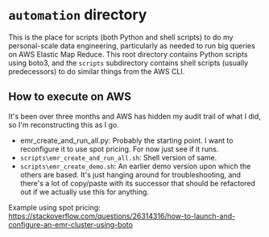 # `automation` directory
This is the place for scripts (both Python and shell scripts) to do my personal-scale data 
engineering, particularly as needed to run big queries on AWS Elastic Map Reduce.
This root directory contains Python scripts using boto3, and the `scripts` subdirectory contains 
shell scripts (usually predecessors) to do similar things from the AWS CLI.

## How to execute on AWS
It's been over three months and AWS has hidden my audit trail of what I did, so I'm reconstructing
this as I go.

- emr\_create\_and\_run\_all.py: Probably the starting point. I want to reconfigure it to use spot 
pricing. For now just see if it runs.
- `scripts\emr_create_and_run_all.sh`: Shell version of same.
- `scripts\emr_create_demo.sh`: An earlier demo version upon which the others are based. It's just
hanging around for troubleshooting, and there's a lot of copy/paste with its successor that
should be refactored out if we actually use this for anything.

Example using spot pricing: https://stackoverflow.com/questions/26314316/how-to-launch-and-configure-an-emr-cluster-using-boto


